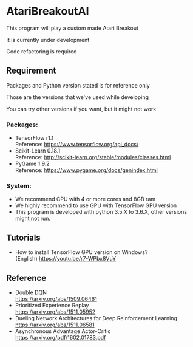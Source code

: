 # AtariBreakoutAI
This program will play a custom made Atari Breakout

It is currently under development

Code refactoring is required

## Requirement
Packages and Python version stated is for reference only

Those are the versions that we've used while developing

You can try other versions if you want, but it might not work

### Packages:
* TensorFlow r1.1<br>Reference: https://www.tensorflow.org/api_docs/
* Scikit-Learn 0.18.1<br>Reference: http://scikit-learn.org/stable/modules/classes.html
* PyGame 1.9.2<br>Reference: https://www.pygame.org/docs/genindex.html

### System:
* We recommend CPU with 4 or more cores and 8GB ram
* We highly recommend to use GPU with TensorFlow GPU version
* This program is developed with python 3.5.X to 3.6.X, other versions might not run.

## Tutorials
* How to install TensorFlow GPU version on Windows?<br>(English) https://youtu.be/r7-WPbx8VuY

## Reference
* Double DQN<br>https://arxiv.org/abs/1509.06461
* Prioritized Experience Replay<br>https://arxiv.org/abs/1511.05952
* Dueling Network Architectures for Deep Reinforcement Learning<br>https://arxiv.org/abs/1511.06581
* Asynchronous Advantage Actor-Critic<br>https://arxiv.org/pdf/1602.01783.pdf
